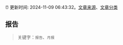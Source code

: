 :alarm_clock: 更新时间: 2024-11-09 06:43:32。[文章来源](/README.md)、[文章分类](/TAGS.md)

## 报告


> 关键字：`报告`、`月报`



